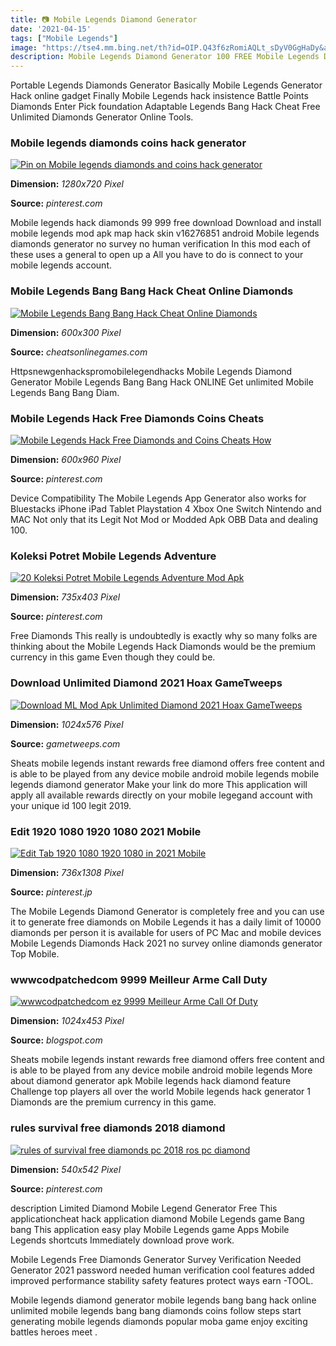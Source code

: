 ```yaml
---
title: 📷 Mobile Legends Diamond Generator
date: '2021-04-15'
tags: ["Mobile Legends"]
image: "https://tse4.mm.bing.net/th?id=OIP.Q43f6zRomiAQLt_sDyV0GgHaDy&amp;pid=15.1"
description: Mobile Legends Diamond Generator 100 FREE Mobile Legends Diamond Hack mobile legends hack mobile legends diamonds generator GET FREE MOBILE LEGEND DIAMOND HA
---
```




Portable Legends Diamonds Generator Basically Mobile Legends Generator Hack online gadget Finally Mobile Legends hack insistence Battle Points Diamonds Enter Pick foundation Adaptable Legends Bang Hack Cheat Free Unlimited Diamonds Generator Online Tools.



###  Mobile legends diamonds coins hack generator

[![Pin on Mobile legends diamonds and coins hack generator](https://i.pinimg.com/originals/37/71/be/3771be0206ec2b64bc359c02a4731e03.jpg)](https://i.pinimg.com/originals/37/71/be/3771be0206ec2b64bc359c02a4731e03.jpg)


**Dimension:** _1280x720 Pixel_ 

**Source:** _pinterest.com_ 


Mobile legends hack diamonds 99 999 free download Download and install mobile legends mod apk map hack skin v16276851 android Mobile legends diamonds generator no survey no human verification In this mod each of these uses a general to open up a All you have to do is connect to your mobile legends account.


### Mobile Legends Bang Bang Hack Cheat Online Diamonds

[![Mobile Legends Bang Bang Hack Cheat Online Diamonds](http://cheatsonlinegames.com/wp-content/uploads/2017/03/Mobile-Legends-Bang-Bang-Hack-Cheat.png)](http://cheatsonlinegames.com/wp-content/uploads/2017/03/Mobile-Legends-Bang-Bang-Hack-Cheat.png)


**Dimension:** _600x300 Pixel_ 

**Source:** _cheatsonlinegames.com_ 


Httpsnewgenhackspromobilelegendhacks Mobile Legends Diamond Generator Mobile Legends Bang Bang Hack ONLINE Get unlimited Mobile Legends Bang Bang Diam.


### Mobile Legends Hack Free Diamonds Coins Cheats 

[![Mobile Legends Hack Free Diamonds and Coins Cheats  How ](https://i.pinimg.com/originals/d3/ea/76/d3ea76972cb615cb008d7cf0ef4736ad.jpg)](https://i.pinimg.com/originals/d3/ea/76/d3ea76972cb615cb008d7cf0ef4736ad.jpg)


**Dimension:** _600x960 Pixel_ 

**Source:** _pinterest.com_ 


Device Compatibility The Mobile Legends App Generator also works for Bluestacks iPhone iPad Tablet Playstation 4 Xbox One Switch Nintendo and MAC Not only that its Legit Not Mod or Modded Apk OBB Data and dealing 100.


### Koleksi Potret Mobile Legends Adventure 

[![20 Koleksi Potret Mobile Legends Adventure Mod Apk ](https://i.pinimg.com/736x/0d/4e/d9/0d4ed992dd4b1823626baa6e8cdb9aee.jpg)](https://i.pinimg.com/736x/0d/4e/d9/0d4ed992dd4b1823626baa6e8cdb9aee.jpg)


**Dimension:** _735x403 Pixel_ 

**Source:** _pinterest.com_ 


Free Diamonds This really is undoubtedly is exactly why so many folks are thinking about the Mobile Legends Hack Diamonds would be the premium currency in this game Even though they could be.


### Download Unlimited Diamond 2021 Hoax GameTweeps

[![Download ML Mod Apk Unlimited Diamond 2021 Hoax  GameTweeps](https://www.gametweeps.com/wp-content/uploads/2021/01/download-ml-mod-apk-unlimited-diamond-2021-hoax-1024x576.jpg)](https://www.gametweeps.com/wp-content/uploads/2021/01/download-ml-mod-apk-unlimited-diamond-2021-hoax-1024x576.jpg)


**Dimension:** _1024x576 Pixel_ 

**Source:** _gametweeps.com_ 


Sheats mobile legends instant rewards free diamond offers free content and is able to be played from any device mobile android mobile legends mobile legends diamond generator Make your link do more This application will apply all available rewards directly on your mobile legegand account with your unique id 100 legit 2019.


### Edit 1920 1080 1920 1080 2021 Mobile 

[![Edit Tab 1920  1080 1920  1080 in 2021  Mobile ](https://i.pinimg.com/736x/15/6d/63/156d6323f8311433e5c49d741d1197f9.jpg)](https://i.pinimg.com/736x/15/6d/63/156d6323f8311433e5c49d741d1197f9.jpg)


**Dimension:** _736x1308 Pixel_ 

**Source:** _pinterest.jp_ 


The Mobile Legends Diamond Generator is completely free and you can use it to generate free diamonds on Mobile Legends it has a daily limit of 10000 diamonds per person it is available for users of PC Mac and mobile devices Mobile Legends Diamonds Hack 2021 no survey online diamonds generator Top Mobile.


### wwwcodpatchedcom 9999 Meilleur Arme Call Duty 

[![wwwcodpatchedcom  ez 9999  Meilleur Arme Call Of Duty ](https://www.gamosaurus.com/wp-content/uploads/AAA/Activision/Call-of-Duty-Mobile/armes/ak117.jpg)](https://www.gamosaurus.com/wp-content/uploads/AAA/Activision/Call-of-Duty-Mobile/armes/ak117.jpg)


**Dimension:** _1024x453 Pixel_ 

**Source:** _blogspot.com_ 


Sheats mobile legends instant rewards free diamond offers free content and is able to be played from any device mobile android mobile legends More about diamond generator apk Mobile legends hack diamond feature Challenge top players all over the world Mobile legends hack generator 1 Diamonds are the premium currency in this game.


### rules survival free diamonds 2018 diamond 

[![rules of survival free diamonds pc 2018 ros pc diamond ](https://i.pinimg.com/originals/88/8b/6e/888b6e09dd0b05f9f0604914f5293b5b.png)](https://i.pinimg.com/originals/88/8b/6e/888b6e09dd0b05f9f0604914f5293b5b.png)


**Dimension:** _540x542 Pixel_ 

**Source:** _pinterest.com_ 



 description Limited Diamond Mobile Legend Generator Free This applicationcheat hack application diamond Mobile Legends game Bang bang This application easy play Mobile Legends game Apps Mobile Legends shortcuts Immediately download prove work.


Mobile Legends Free Diamonds Generator Survey Verification Needed Generator 2021 password needed human verification cool features added improved performance stability safety features protect ways earn -TOOL.


Mobile legends diamond generator mobile legends bang bang hack online unlimited mobile legends bang bang diamonds coins follow steps start generating mobile legends diamonds popular moba game enjoy exciting battles heroes meet .




